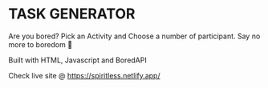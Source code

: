 # TASK GENERATOR

Are you bored? Pick an Activity and Choose a number of participant. Say no more to boredom 🙌

Built with HTML, Javascript and BoredAPI

Check live site @ https://spiritless.netlify.app/
